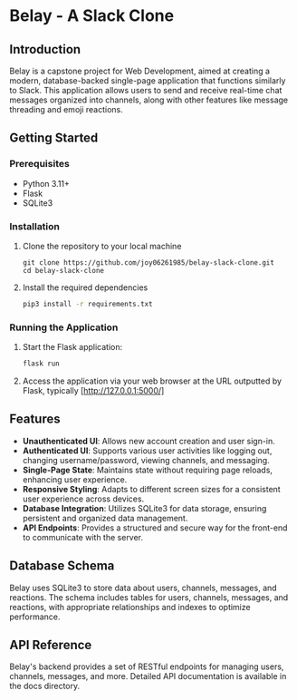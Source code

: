 # Belay - A Slack Clone

## Introduction

Belay is a capstone project for Web Development, aimed at creating a modern, database-backed single-page application that functions similarly to Slack. This application allows users to send and receive real-time chat messages organized into channels, along with other features like message threading and emoji reactions.

## Getting Started

### Prerequisites

- Python 3.11+
- Flask
- SQLite3

### Installation

1. Clone the repository to your local machine
   ```
   git clone https://github.com/joy06261985/belay-slack-clone.git
   cd belay-slack-clone
   ```
2. Install the required dependencies
   ``` bash
   pip3 install -r requirements.txt
   ```
   
### Running the Application  
1. Start the Flask application:
   ``` bash
   flask run
   ```
2. Access the application via your web browser at the URL outputted by Flask, typically
   [http://127.0.0.1:5000/]

## Features
- **Unauthenticated UI**: Allows new account creation and user sign-in.
- **Authenticated UI**: Supports various user activities like logging out, changing username/password, viewing channels, and messaging.
- **Single-Page State**: Maintains state without requiring page reloads, enhancing user experience.
- **Responsive Styling**: Adapts to different screen sizes for a consistent user experience across devices.
- **Database Integration**: Utilizes SQLite3 for data storage, ensuring persistent and organized data management.
- **API Endpoints**: Provides a structured and secure way for the front-end to communicate with the server.


## Database Schema
Belay uses SQLite3 to store data about users, channels, messages, and reactions. The schema includes tables for users, channels, messages, and reactions, with appropriate relationships and indexes to optimize performance.

## API Reference
Belay's backend provides a set of RESTful endpoints for managing users, channels, messages, and more. Detailed API documentation is available in the docs directory.
